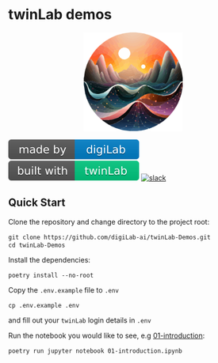 # twinLab demos

<p align="center">
    <!-- <img src="./resources/images/logo.svg" width="200" height="200" /> -->
    <img src="./resources/images/twinLab.svg" width="200" height="200"/>
</p>

![digiLab](./resources/images/digiLab_badge.svg)
![twinLab](./resources/images/twinLab_badge.svg)
[![slack](https://img.shields.io/badge/slack-@digilabglobal-purple.svg?logo=slack)](https://digilabglobal.slack.com)

## Quick Start

Clone the repository and change directory to the project root:
```shell
git clone https://github.com/digiLab-ai/twinLab-Demos.git
cd twinLab-Demos
```

Install the dependencies:
```shell
poetry install --no-root
```

Copy the `.env.example` file to `.env` 
```shell
cp .env.example .env
```
and fill out your `twinLab` login details in `.env`

Run the notebook you would like to see, e.g [01-introduction](./01-introduction.ipynb):
```shell
poetry run jupyter notebook 01-introduction.ipynb
```
